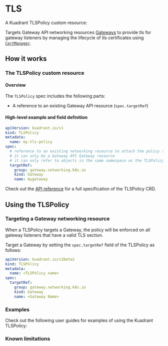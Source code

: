 # TLS

A Kuadrant TLSPolicy custom resource:

Targets Gateway API networking resources [Gateways](https://gateway-api.sigs.k8s.io/reference/spec/#gateway.networking.k8s.io/v1.Gateway) to provide tls for gateway listeners by managing the lifecycle of tls certificates using [`CertManager`](https://cert-manager.io).

## How it works

[//]: # (ToDo mnairn)

### The TLSPolicy custom resource

#### Overview

[//]: # (ToDo mnairn)

The `TLSPolicy` spec includes the following parts:

* A reference to an existing Gateway API resource (`spec.targetRef`)

#### High-level example and field definition

[//]: # (ToDo mnairn)

```yaml
apiVersion: kuadrant.io/v1
kind: TLSPolicy
metadata:
  name: my-tls-policy
spec:
  # reference to an existing networking resource to attach the policy to
  # it can only be a Gateway API Gateway resource
  # it can only refer to objects in the same namespace as the TLSPolicy
  targetRef:
    group: gateway.networking.k8s.io
    kind: Gateway
    name: mygateway
```

Check out the [API reference](../reference/tlspolicy.md) for a full specification of the TLSPolicy CRD.

## Using the TLSPolicy

[//]: # (ToDo mnairn)

### Targeting a Gateway networking resource

When a TLSPolicy targets a Gateway, the policy will be enforced on all gateway listeners that have a valid TLS section.

Target a Gateway by setting the `spec.targetRef` field of the TLSPolicy as follows:

```yaml
apiVersion: kuadrant.io/v1beta2
kind: TLSPolicy
metadata:
  name: <TLSPolicy name>
spec:
  targetRef:
    group: gateway.networking.k8s.io
    kind: Gateway
    name: <Gateway Name>
```

### Examples

Check out the following user guides for examples of using the Kuadrant TLSPolicy:

[//]: # (ToDo mnairn)

### Known limitations

[//]: # (ToDo mnairn)
